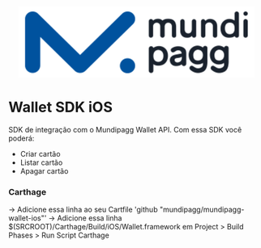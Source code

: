 
<center><img src="/art/mundilogo.png"></center>

# Wallet SDK iOS

SDK de integração com o Mundipagg Wallet API.
Com essa SDK você poderá:

* Criar cartão
* Listar cartão
* Apagar cartão

### Carthage

-> Adicione essa linha ao seu Cartfile 'github "mundipagg/mundipagg-wallet-ios"'
-> Adicione essa linha $(SRCROOT)/Carthage/Build/iOS/Wallet.framework em Project > Build Phases > Run Script Carthage

